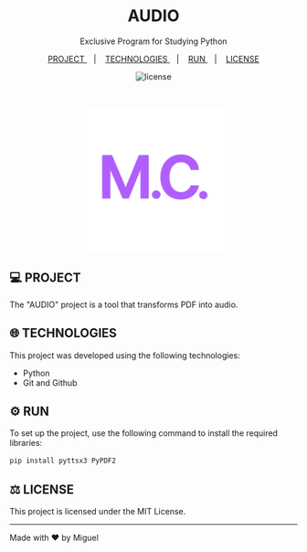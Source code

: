 <h1 align = "center"> AUDIO </h1>

<p align = "center">
  Exclusive Program for Studying Python
</p>

<p align = "center">
  <a href = "#project"> PROJECT </a> &nbsp;&nbsp;&nbsp;|&nbsp;&nbsp;&nbsp;
  <a href = "#technologies"> TECHNOLOGIES </a> &nbsp;&nbsp;&nbsp;|&nbsp;&nbsp;&nbsp;
  <a href = "#run"> RUN </a> &nbsp;&nbsp;&nbsp;|&nbsp;&nbsp;&nbsp;
  <a href = "#license"> LICENSE </a>
</p>

<p align = "center">
  <img alt = "license" src = "https://img.shields.io/static/v1?label=license&message=MIT&color=49AA26&labelColor=000000">
</p>

<br>

<p align = "center">
  <img alt = "preview" src = "preview/logo.png" width = "50%">
</p>

## 💻 <a id = "project"></a> PROJECT

The "AUDIO" project is a tool that transforms PDF into audio.

## 🌐 <a id = "technologies"></a> TECHNOLOGIES

This project was developed using the following technologies:

- Python
- Git and Github

## ⚙️ <a id = "run"></a> RUN

To set up the project, use the following command to install the required libraries:

```sh
pip install pyttsx3 PyPDF2
```

## ⚖️ <a id = "license"></a> LICENSE

This project is licensed under the MIT License.

---

Made with ♥ by Miguel

